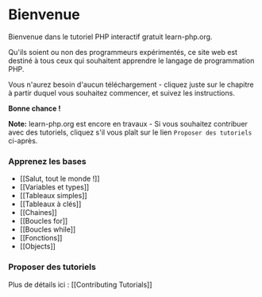 # Bienvenue

Bienvenue dans le tutoriel PHP interactif gratuit learn-php.org.

Qu'ils soient ou non des programmeurs expérimentés, ce site web est
destiné à tous ceux qui souhaitent apprendre le langage de
programmation PHP.

Vous n'aurez besoin d'aucun téléchargement - cliquez juste sur le
chapitre à partir duquel vous souhaitez commencer, et suivez les instructions.

**Bonne chance !**

**Note:** learn-php.org est encore en travaux - Si vous souhaitez
contribuer avec des tutoriels, cliquez s'il vous plaît sur le lien
`Proposer des tutoriels` ci-après.

### Apprenez les bases

- [[Salut, tout le monde !]]
- [[Variables et types]]
- [[Tableaux simples]]
- [[Tableaux à clés]]
- [[Chaines]]
- [[Boucles for]]
- [[Boucles while]]
- [[Fonctions]]
- [[Objects]]

### Proposer des tutoriels

Plus de détails ici : [[Contributing Tutorials]]
